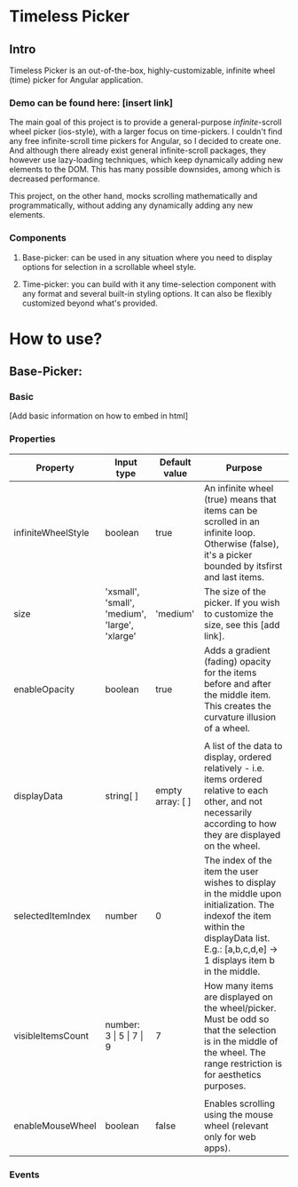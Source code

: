 # Timeless Picker
## Intro

Timeless Picker is an out-of-the-box, highly-customizable, infinite wheel (time) picker for Angular 
application.

### Demo can be found here: [insert link]

The main goal of this project is to provide a general-purpose *infinite*-scroll wheel picker 
(ios-style), with a larger focus on time-pickers. I couldn't find any free infinite-scroll 
time pickers for Angular, so I decided to create one. And although there already exist 
general infinite-scroll packages, they however use lazy-loading techniques, which keep dynamically 
adding new elements to the DOM. This has many possible downsides, among which is 
decreased performance.

This project, on the other hand, mocks scrolling mathematically and programmatically, without 
adding any dynamically adding any new elements.


### Components

1) Base-picker: can be used in any situation where you need to display options for selection in 
   a scrollable wheel style.


2) Time-picker: you can build with it any time-selection component with any format and several 
   built-in styling options. It can also be flexibly customized beyond what's provided.

# How to use?

## Base-Picker:
### Basic 

[Add basic information on how to embed in html]

### Properties

| Property           | Input type                                                   | Default value    | Purpose                                                                                                                                                                                     |
|--------------------|--------------------------------------------------------------|------------------|---------------------------------------------------------------------------------------------------------------------------------------------------------------------------------------------|
| infiniteWheelStyle | boolean                                                      | true             | An infinite wheel (true) means that items can be scrolled in an infinite loop. Otherwise (false), it's a picker bounded by itsfirst and last items.                                         |
| size               | 'xsmall',<br>'small',<br>'medium',<br>'large',<br>'xlarge'   | 'medium'         | The size of the picker. If you wish to customize the size, see this [add link].                                                                                                             |
| enableOpacity      | boolean                                                      | true             | Adds a gradient (fading) opacity for the items before and after the middle item. This creates the curvature illusion of a wheel.                                                            |
|                    |                                                              |                  |                                                                                                                                                                                             |
| displayData        | string[  ]                                                   | empty array: [ ] | A list of the data to display, ordered relatively - i.e. items ordered relative to each other, and not necessarily according to how they are displayed on the wheel.                        |
| selectedItemIndex  | number                                                       | 0                | The index of the item the user wishes to display in the middle upon initialization. The indexof the item within the displayData list. E.g.: [a,b,c,d,e] -> 1 displays item b in the middle. |
| visibleItemsCount  | number:<br> 3 &#124; 5 &#124; 7 &#124; 9                     | 7                | How many items are displayed on the wheel/picker. Must be odd so that the selection is in the middle of the wheel. The range restriction is for aesthetics purposes.                        |
|                    |                                                              |                  |                                                                                                                                                                                             |
| enableMouseWheel   | boolean                                                      | false            | Enables scrolling using the mouse wheel (relevant only for web apps).                                                                                                                       |


### Events

